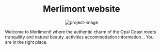 <h1 align="center" id="title">Merlimont website</h1>

<p align="center"><img src="https://socialify.git.ci/FLTDev3012/OperationMerliCity/image?font=Jost&amp;language=1&amp;name=1&amp;owner=1&amp;pattern=Solid&amp;theme=Dark" alt="project-image"></p>

<p id="description">Welcome to Merlimont! where the authentic charm of the Opal Coast meets tranquility and natural beauty. activities accommodation information... You are in the right place.</p>
